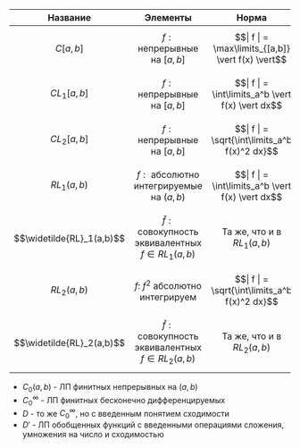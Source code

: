 |         Название          |                                Элементы                                |                       Норма                        | Полнота  |  Нормированность  | Евклидовость |
|:-------------------------:|:----------------------------------------------------------------------:|:--------------------------------------------------:|:--------:|:-----------------:|:------------:|
|        $$C[a,b]$$         |                 $$f: \text{ непрерывные на } [a, b]$$                  | $$\| f \| = \max\limits_{[a,b]} \vert f(x) \vert$$ |  Полное  |   Нормированное   | Неевклидово  |
|       $$CL_1[a,b]$$       |                 $$f: \text{ непрерывные на } [a, b]$$                  | $$\| f \| = \int\limits_a^b \vert f(x) \vert dx$$  | Неполное |   Нормированное   | Неевклидово  |
|       $$CL_2[a,b]$$       |                 $$f: \text{ непрерывные на } [a, b]$$                  |   $$\| f \| = \sqrt{\int\limits_a^b f(x)^2 dx}$$   | Неполное |   Нормированное   |  Евклидово   |
|       $$RL_1(a,b)$$       |           $$f: \text{ абсолютно интегрируемые на } (a, b)$$            | $$\| f \| = \int\limits_a^b \vert f(x) \vert dx$$  | Неполное | Полунормированное | Неевклидово  |
| $$\widetilde{RL}_1(a,b)$$ | $$\widetilde{f}: \text{ совокупность эквивалентных } f \in RL_1(a,b)$$ |        $$\text{Та же, что и в } RL_1(a,b)$$        | Неполное |   Нормированное   | Неевклидово  |
|       $$RL_2(a,b)$$       |               $$f:\; f^2 \text{ абсолютно интегрируем}$$               |   $$\| f \| = \sqrt{\int\limits_a^b f(x)^2 dx}$$   | Неполное | Полунормированное |              |
| $$\widetilde{RL}_2(a,b)$$ | $$\widetilde{f}: \text{ совокупность эквивалентных } f \in RL_2(a,b)$$ |        $$\text{Та же, что и в } RL_2(a,b)$$        | Неполное |   Нормированное   |              |


- $C_0(a, b)$ - ЛП финитных непрерывных на $(a, b)$
- $C_0^\infty$ - ЛП финитных бесконечно дифференцируемых
- $D$ - то же $C_0^\infty$, но с введенным понятием сходимости
- $D'$ - ЛП обобщенных функций с введенными операциями сложения, умножения на число и сходимостью